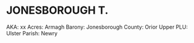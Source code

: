 # JONESBOROUGH T.

AKA: xx
Acres: Armagh
Barony: Jonesborough
County: Orior Upper
PLU: Ulster
Parish: Newry